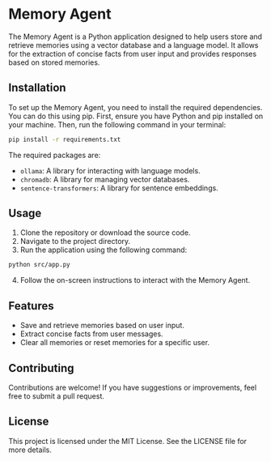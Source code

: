 # Memory Agent

The Memory Agent is a Python application designed to help users store and retrieve memories using a vector database and a language model. It allows for the extraction of concise facts from user input and provides responses based on stored memories.

## Installation

To set up the Memory Agent, you need to install the required dependencies. You can do this using pip. First, ensure you have Python and pip installed on your machine. Then, run the following command in your terminal:

```bash
pip install -r requirements.txt
```

The required packages are:
- `ollama`: A library for interacting with language models.
- `chromadb`: A library for managing vector databases.
- `sentence-transformers`: A library for sentence embeddings.

## Usage

1. Clone the repository or download the source code.
2. Navigate to the project directory.
3. Run the application using the following command:

```bash
python src/app.py
```

4. Follow the on-screen instructions to interact with the Memory Agent.

## Features

- Save and retrieve memories based on user input.
- Extract concise facts from user messages.
- Clear all memories or reset memories for a specific user.

## Contributing

Contributions are welcome! If you have suggestions or improvements, feel free to submit a pull request.

## License

This project is licensed under the MIT License. See the LICENSE file for more details.

